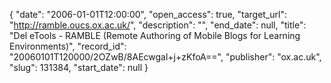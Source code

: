 {
  "date": "2006-01-01T12:00:00", 
  "open_access": true, 
  "target_url": "http://ramble.oucs.ox.ac.uk/", 
  "description": "", 
  "end_date": null, 
  "title": "Del eTools - RAMBLE (Remote Authoring of Mobile Blogs for Learning Environments)", 
  "record_id": "20060101T120000/2OZwB/8AEcwgal+j+zKfoA==", 
  "publisher": "ox.ac.uk", 
  "slug": 131384, 
  "start_date": null
}


